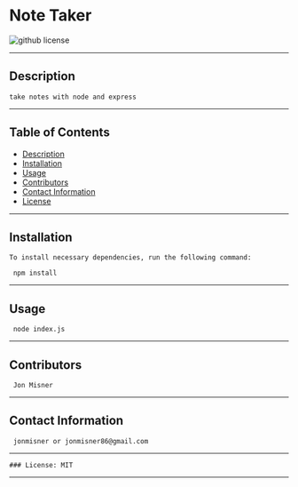  # Note Taker  
  ![github license](https://img.shields.io/badge/license-MIT-blue)
***
 
  ## Description

    take notes with node and express
***

  ## Table of Contents

  * [Description](#description)
  * [Installation](#installation)
  * [Usage](#use)
  * [Contributors](#contributors)
  * [Contact Information](#email)
  * [License](#license)
***

  ## Installation

    To install necessary dependencies, run the following command:
  
     npm install
***
  ## Usage

     node index.js
***
  ## Contributors

     Jon Misner
***
  ## Contact Information

     jonmisner or jonmisner86@gmail.com
***
    ### License: MIT
***  
